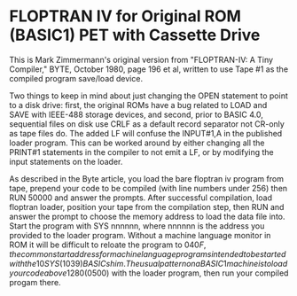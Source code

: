 # FLOPTRAN IV for Original ROM (BASIC1) PET with Cassette Drive

This is Mark Zimmermann's original version from "FLOPTRAN-IV: A Tiny Compiler," BYTE, October 1980, page 196 et al, written to use Tape #1 as the compiled program save/load device.

Two things to keep in mind about just changing the OPEN statement to point to a disk drive: first, the original ROMs have a bug related to LOAD and SAVE with IEEE-488 storage devices, and second, prior to BASIC 4.0, sequential files on disk use CRLF as a default record separator not CR-only as tape files do.  The added LF will confuse the INPUT#1,A in the published loader program.  This can be worked around by either changing all the PRINT#1 statements in the compiler to not emit a LF, or by modifying the input statements on the loader.

As described in the Byte article, you load the bare floptran iv program from tape, prepend your code to be compiled (with line numbers under 256) then RUN 50000 and answer the prompts.  After successful compilation, load floptran loader, position your tape from the compilation step, then RUN and answer the prompt to choose the memory address to load the data file into.  Start the program with SYS nnnnnn, where nnnnnn is the address you provided to the loader program.  Without a machine language monitor in ROM it will be difficult to reloate the program to $040F, the common start address for machine language programs intended to be started with the 10 SYS(1039) BASIC shim.  The usual pattern on a BASIC1 machine is to load your code above 1280 ($0500) with the loader program, then run your compiled progam there.

